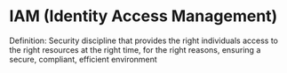 # IAM (Identity Access Management)

Definition: Security discipline that provides the right individuals access to the right resources at the right time, for the right reasons, ensuring a secure, compliant, efficient environment